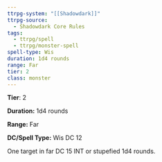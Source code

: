 ```yaml
---
ttrpg-system: "[[Shadowdark]]"
ttrpg-source:
  - Shadowdark Core Rules
tags:
  - ttrpg/spell
  - ttrpg/monster-spell
spell-type: Wis
duration: 1d4 rounds
range: Far
tier: 2
class: monster
---
```

**Tier**: 2

**Duration:** 1d4 rounds

**Range:** Far

**DC/Spell Type:** Wis DC 12

One target in far DC 15 INT or stupefied 1d4 rounds.
